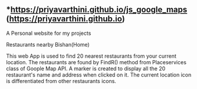 ## *https://priyavarthini.github.io/js_google_maps (https://priyavarthini.github.io)
A Personal website for my projects

Restaurants nearby Bishan(Home)

This web App is used to find 20 nearest restaurants from your current location. The restaurants are found by FindR() method from Placeservices class of Goople Map API. A marker is created to display all the 20 restaurant's name and address when clicked on it. The current location icon is differentiated from other restaurants icons.


